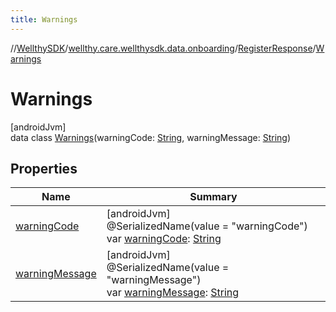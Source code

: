 ```yaml
---
title: Warnings
---
```

//[WellthySDK](../../../../index.html)/[wellthy.care.wellthysdk.data.onboarding](../../index.html)/[RegisterResponse](../index.html)/[Warnings](index.html)



# Warnings



[androidJvm]\
data class [Warnings](index.html)(warningCode: [String](https://kotlinlang.org/api/latest/jvm/stdlib/kotlin/-string/index.html), warningMessage: [String](https://kotlinlang.org/api/latest/jvm/stdlib/kotlin/-string/index.html))



## Properties


| Name | Summary |
|---|---|
| [warningCode](warning-code.html) | [androidJvm]<br>@SerializedName(value = "warningCode")<br>var [warningCode](warning-code.html): [String](https://kotlinlang.org/api/latest/jvm/stdlib/kotlin/-string/index.html) |
| [warningMessage](warning-message.html) | [androidJvm]<br>@SerializedName(value = "warningMessage")<br>var [warningMessage](warning-message.html): [String](https://kotlinlang.org/api/latest/jvm/stdlib/kotlin/-string/index.html) |

